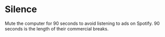 # Silence

Mute the computer for 90 seconds to avoid listening to ads on Spotify. 90 seconds is the length of their commercial breaks. 
